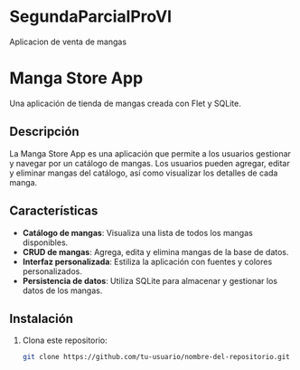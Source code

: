 # SegundaParcialProVI
Aplicacion de venta de mangas

# Manga Store App

Una aplicación de tienda de mangas creada con Flet y SQLite.

## Descripción

La Manga Store App es una aplicación que permite a los usuarios gestionar y navegar por un catálogo de mangas. Los usuarios pueden agregar, editar y eliminar mangas del catálogo, así como visualizar los detalles de cada manga.

## Características

- **Catálogo de mangas**: Visualiza una lista de todos los mangas disponibles.
- **CRUD de mangas**: Agrega, edita y elimina mangas de la base de datos.
- **Interfaz personalizada**: Estiliza la aplicación con fuentes y colores personalizados.
- **Persistencia de datos**: Utiliza SQLite para almacenar y gestionar los datos de los mangas.

## Instalación

1. Clona este repositorio:
   ```bash
   git clone https://github.com/tu-usuario/nombre-del-repositorio.git
